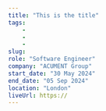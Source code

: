 ```yaml
---
title: "This is the title"
tags:
    - 
    - 
    -
slug:
role: "Software Engineer"
company: "ACUMENT Group"
start_date: "30 May 2024"
end_date: "05 Sep 2024"
location: "London"
liveUrl: https://
---
```

